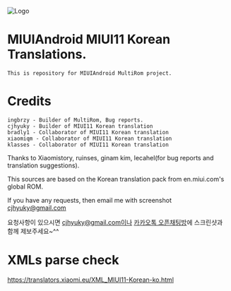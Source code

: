 ![Logo](https://i.postimg.cc/c47MxQnC/MIUI11KO.jpg)

# MIUIAndroid MIUI11 Korean Translations.
    This is repository for MIUIAndroid MultiRom project.
# Credits
    ingbrzy - Builder of MultiRom, Bug reports.
    cjhyuky - Builder of MIUI11 Korean translation
    bradly1 - Collaborator of MIUI11 Korean translation
    xiaomiqm - Collaborator of MIUI11 Korean translation
    klasses - Collaborator of MIUI11 Korean translation
    
Thanks to Xiaomistory, ruinses, ginam kim, lecahel(for bug reports and translation suggestions).

This sources are based on the Korean translation pack from en.miui.com's global ROM.

If you have any requests, then email me with screenshot cjhyuky@gmail.com

요청사항이 있으시면 cjhyuky@gmail.com이나 [카카오톡 오픈채팅방](https://open.kakao.com/o/gGl0QJB)에 스크린샷과 함께 제보주세요~^^

# XMLs parse check
https://translators.xiaomi.eu/XML_MIUI11-Korean-ko.html
